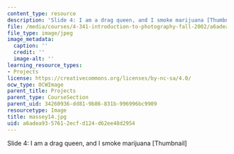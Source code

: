 ```yaml
---
content_type: resource
description: 'Slide 4: I am a drag queen, and I smoke marijuana [Thumbnail]'
file: /media/courses/4-341-introduction-to-photography-fall-2002/a6adea9357612ecfd124d62ee48d2954_massey14.jpg
file_type: image/jpeg
image_metadata:
  caption: ''
  credit: ''
  image-alt: ''
learning_resource_types:
- Projects
license: https://creativecommons.org/licenses/by-nc-sa/4.0/
ocw_type: OCWImage
parent_title: Projects
parent_type: CourseSection
parent_uid: 34260936-dd81-9b86-831b-996996bc9909
resourcetype: Image
title: massey14.jpg
uid: a6adea93-5761-2ecf-d124-d62ee48d2954
---
```

Slide 4: I am a drag queen, and I smoke marijuana [Thumbnail]